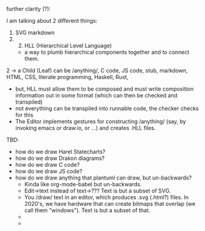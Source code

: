 further clarity (?): 

I am talking about 2 different things: 
1. SVG markdown 
2. 2. HLL (Hierarchical Level Language) 
	- a way to plumb hierarchical components together and to connect them.

 2 -> a Child (Leaf) can be /anything/, C code, JS code, stub, markdown, HTML, CSS, literate programming, Haskell, Rust, 
 - but, HLL must allow them to be composed and must write composition information out in some format (which can then be checked and transpiled) 
 - not everything can be transpiled into runnable code, the checker checks for this
 -  The Editor implements gestures for constructing /anything/ (say, by invoking emacs or draw.io, or ...) and creates .HLL files. 
 
TBD: 
- how do we draw Harel Statecharts? 
- how do we draw Drakon diagrams? 
- how do we draw C code? 
- how do we draw JS code? 
- how do we draw anything that plantuml can draw, but un-backwards?
	- Kinda like org-mode-babel but un-backwards. 
	- Edit->text instead of text->??? Text is but a subset of SVG. 
	- You /draw/ text in an editor, which produces .svg (.html?) files.  In 2020's, we have hardware that can create bitmaps that overlap (we call them "windows"). Text is but a subset of that. 
	- 
	- 
